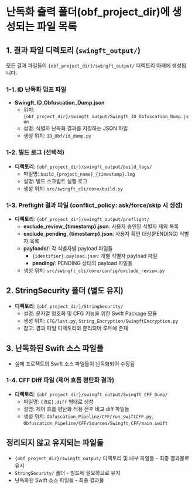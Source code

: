 # 난독화 출력 폴더(obf_project_dir)에 생성되는 파일 목록

## 1. 결과 파일 디렉토리 (`swingft_output/`)
모든 결과 파일들이 `{obf_project_dir}/swingft_output/` 디렉토리 아래에 생성됩니다.

### 1-1. ID 난독화 덤프 파일
- **Swingft_ID_Obfuscation_Dump.json**
  - 위치: `{obf_project_dir}/swingft_output/Swingft_ID_Obfuscation_Dump.json`
  - 설명: 식별자 난독화 결과를 저장하는 JSON 파일
  - 생성 위치: `ID_Obf/id_dump.py`

### 1-2. 빌드 로그 (선택적)
- **디렉토리**: `{obf_project_dir}/swingft_output/build_logs/`
  - 파일명: `build_{project_name}_{timestamp}.log`
  - 설명: 빌드 스크립트 실행 로그
  - 생성 위치: `src/swingft_cli/core/build.py`

### 1-3. Preflight 결과 파일 (conflict_policy: ask/force/skip 시 생성)
- **디렉토리**: `{obf_project_dir}/swingft_output/preflight/`
  - **exclude_review_{timestamp}.json**: 사용자 승인된 식별자 제외 목록
  - **exclude_pending_{timestamp}.json**: 사용자 확인 대상(PENDING) 식별자 목록
  - **payloads/**: 각 식별자별 payload 파일들
    - `{identifier}.payload.json`: 개별 식별자 payload 파일
    - **pending/**: PENDING 상태의 payload 파일들
  - 생성 위치: `src/swingft_cli/core/config/exclude_review.py`

## 2. StringSecurity 폴더 (별도 유지)
- **디렉토리**: `{obf_project_dir}/StringSecurity/`
  - 설명: 문자열 암호화 및 CFG 기능을 위한 Swift Package 모듈
  - 생성 위치: `CFG/last.py`, `String_Encryption/SwingftEncryption.py`
  - 참고: 결과 파일 디렉토리와 분리되어 루트에 존재

## 3. 난독화된 Swift 소스 파일들
- 실제 프로젝트의 Swift 소스 파일들이 난독화되어 수정됨

### 1-4. CFF Diff 파일 (제어 흐름 평탄화 결과)
- **디렉토리**: `{obf_project_dir}/swingft_output/Swingft_CFF_Dump/`
  - 파일명: `{경로}.diff` 형태로 생성
  - 설명: 제어 흐름 평탄화 적용 전후 비교 diff 파일들
  - 생성 위치: `Obfuscation_Pipeline/CFF/run_swiftCFF.py`, `Obfuscation_Pipeline/CFF/Sources/Swingft_CFF/main.swift`

## 정리되지 않고 유지되는 파일들
- `{obf_project_dir}/swingft_output/` 디렉토리 및 내부 파일들 - 최종 결과물로 유지
- `StringSecurity/` 폴더 - 빌드에 필요하므로 유지
- 난독화된 Swift 소스 파일들 - 최종 결과물

